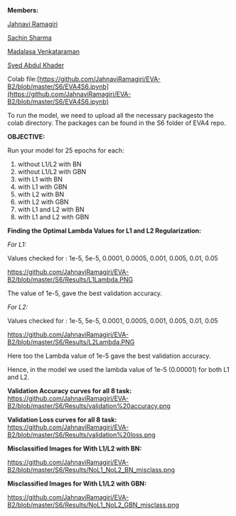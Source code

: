 **Members:**

[Jahnavi Ramagiri](https://canvas.instructure.com/courses/1804302/users/25685093)

[Sachin Sharma](https://canvas.instructure.com/courses/1804302/users/23724529)

[Madalasa Venkataraman](https://canvas.instructure.com/courses/1804302/users/25685106)

[Syed Abdul Khader](https://canvas.instructure.com/courses/1804302/users/25685109)

Colab file:[https://github.com/JahnaviRamagiri/EVA-B2/blob/master/S6/EVA4S6.ipynb](https://github.com/JahnaviRamagiri/EVA-B2/blob/master/S6/EVA4S6.ipynb)

To run the model, we need to upload all the necessary packagesto the colab directory. The packages can be found in the S6 folder of EVA4 repo.

**OBJECTIVE:**

Run your model for 25 epochs for each:

1. without L1/L2 with BN
2. without L1/L2 with GBN
3. with L1 with BN
4. with L1 with GBN
5. with L2 with BN
6. with L2 with GBN
7. with L1 and L2 with BN
8. with L1 and L2 with GBN

**Finding the Optimal Lambda Values for L1 and L2 Regularization:**

_For L1:_

Values checked for : 1e-5, 5e-5, 0.0001, 0.0005, 0.001, 0.005, 0.01, 0.05

https://github.com/JahnaviRamagiri/EVA-B2/blob/master/S6/Results/L1Lambda.PNG

The value of 1e-5, gave the best validation accuracy.

_For L2:_

Values checked for : 1e-5, 5e-5, 0.0001, 0.0005, 0.001, 0.005, 0.01, 0.05

https://github.com/JahnaviRamagiri/EVA-B2/blob/master/S6/Results/L2Lambda.PNG

Here too the Lambda value of 1e-5 gave the best validation accuracy.

Hence, in the model we used the lambda value of 1e-5 (0.00001) for both L1 and L2.

**Validation Accuracy curves for all 8 task:**  https://github.com/JahnaviRamagiri/EVA-B2/blob/master/S6/Results/validation%20accuracy.png

**Validation Loss curves for all 8 task:** 
https://github.com/JahnaviRamagiri/EVA-B2/blob/master/S6/Results/validation%20loss.png

**Misclassified Images for With L1/L2 with BN:**

https://github.com/JahnaviRamagiri/EVA-B2/blob/master/S6/Results/NoL1_NoL2_BN_misclass.png

**Misclassified Images for With L1/L2 with GBN:**

https://github.com/JahnaviRamagiri/EVA-B2/blob/master/S6/Results/NoL1_NoL2_GBN_misclass.png
